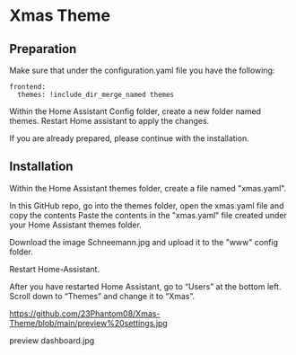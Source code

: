 # Xmas Theme


## Preparation

Make sure that under the configuration.yaml file you have the following:

```
frontend:
  themes: !include_dir_merge_named themes
```


Within the Home Assistant Config folder, create a new folder named themes.
Restart Home assistant to apply the changes.

If you are already prepared, please continue with the installation.

## Installation

Within the Home Assistant themes folder, create a file named "xmas.yaml".

In this GitHub repo, go into the themes folder, open the xmas.yaml file and copy the contents
Paste the contents in the "xmas.yaml" file created under your Home Assistant themes folder.

Download the image Schneemann.jpg and upload it to the "www" config folder.

Restart Home-Assistant.

After you have restarted Home Assistant, go to “Users” at the bottom left. Scroll down to “Themes” and change it to “Xmas”.

https://github.com/23Phantom08/Xmas-Theme/blob/main/preview%20settings.jpg

preview dashboard.jpg
